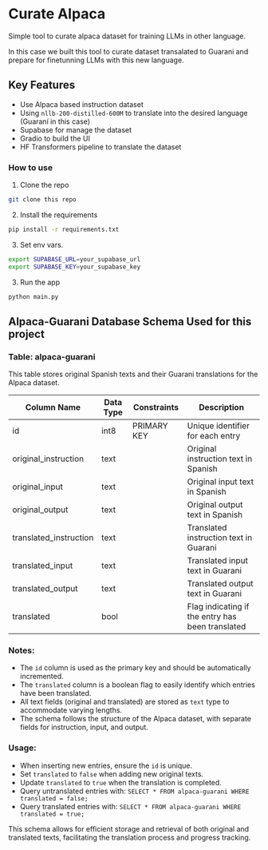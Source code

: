 # Curate Alpaca

Simple tool to curate alpaca dataset for training LLMs in other language.

In this case we built this tool to curate dataset transalated to Guarani and prepare for finetunning LLMs with this new language.

## Key Features
- Use Alpaca based instruction dataset 
- Using `nllb-200-distilled-600M` to translate into the desired language (Guaraní in this case)
- Supabase for manage the dataset
- Gradio to build the UI
- HF Transformers pipeline to translate the dataset

### How to use
1. Clone the repo
```bash
git clone this repo
```

2. Install the requirements
```bash
pip install -r requirements.txt
```

3. Set env vars. 
```bash
export SUPABASE_URL=your_supabase_url
export SUPABASE_KEY=your_supabase_key
```

3. Run the app
```bash
python main.py
```

## Alpaca-Guarani Database Schema Used for this project

### Table: alpaca-guarani

This table stores original Spanish texts and their Guarani translations for the Alpaca dataset.

| Column Name           | Data Type | Constraints | Description                                    |
|-----------------------|-----------|-------------|------------------------------------------------|
| id                    | int8      | PRIMARY KEY | Unique identifier for each entry               |
| original_instruction  | text      |             | Original instruction text in Spanish           |
| original_input        | text      |             | Original input text in Spanish                 |
| original_output       | text      |             | Original output text in Spanish                |
| translated_instruction| text      |             | Translated instruction text in Guarani         |
| translated_input      | text      |             | Translated input text in Guarani               |
| translated_output     | text      |             | Translated output text in Guarani              |
| translated            | bool      |             | Flag indicating if the entry has been translated |

### Notes:
- The `id` column is used as the primary key and should be automatically incremented.
- The `translated` column is a boolean flag to easily identify which entries have been translated.
- All text fields (original and translated) are stored as `text` type to accommodate varying lengths.
- The schema follows the structure of the Alpaca dataset, with separate fields for instruction, input, and output.

### Usage:
- When inserting new entries, ensure the `id` is unique.
- Set `translated` to `false` when adding new original texts.
- Update `translated` to `true` when the translation is completed.
- Query untranslated entries with: `SELECT * FROM alpaca-guarani WHERE translated = false;`
- Query translated entries with: `SELECT * FROM alpaca-guarani WHERE translated = true;`

This schema allows for efficient storage and retrieval of both original and translated texts, facilitating the translation process and progress tracking.